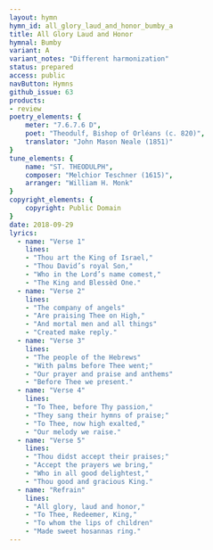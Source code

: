 ```yaml
---
layout: hymn
hymn_id: all_glory_laud_and_honor_bumby_a
title: All Glory Laud and Honor
hymnal: Bumby
variant: A
variant_notes: "Different harmonization"
status: prepared
access: public
navButton: Hymns
github_issue: 63
products:
- review
poetry_elements: {
    meter: "7.6.7.6 D",
    poet: "Theodulf, Bishop of Orléans (c. 820)",
    translator: "John Mason Neale (1851)"
}
tune_elements: {
    name: "ST. THEODULPH",
    composer: "Melchior Teschner (1615)",
    arranger: "William H. Monk"
}
copyright_elements: {
    copyright: Public Domain
}
date: 2018-09-29
lyrics:
  - name: "Verse 1"
    lines:
    - "Thou art the King of Israel,"
    - "Thou David’s royal Son,"
    - "Who in the Lord’s name comest,"
    - "The King and Blessèd One."
  - name: "Verse 2"
    lines:
    - "The company of angels"
    - "Are praising Thee on High,"
    - "And mortal men and all things"
    - "Created make reply."
  - name: "Verse 3"
    lines:
    - "The people of the Hebrews"
    - "With palms before Thee went;"
    - "Our prayer and praise and anthems"
    - "Before Thee we present."
  - name: "Verse 4"
    lines:
    - "To Thee, before Thy passion,"
    - "They sang their hymns of praise;"
    - "To Thee, now high exalted,"
    - "Our melody we raise."
  - name: "Verse 5"
    lines:
    - "Thou didst accept their praises;"
    - "Accept the prayers we bring,"
    - "Who in all good delightest,"
    - "Thou good and gracious King."
  - name: "Refrain"
    lines:
    - "All glory, laud and honor,"
    - "To Thee, Redeemer, King,"
    - "To whom the lips of children"
    - "Made sweet hosannas ring."
---
```

